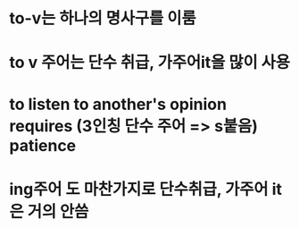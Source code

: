 # to-v는 하나의 명사구를 이룸 


# to v 주어는 단수 취급, 가주어it을  많이 사용

# to listen to another's opinion requires (3인칭 단수 주어 => s붙음) patience

# ing주어 도 마찬가지로 단수취급, 가주어 it은 거의 안씀

# 
